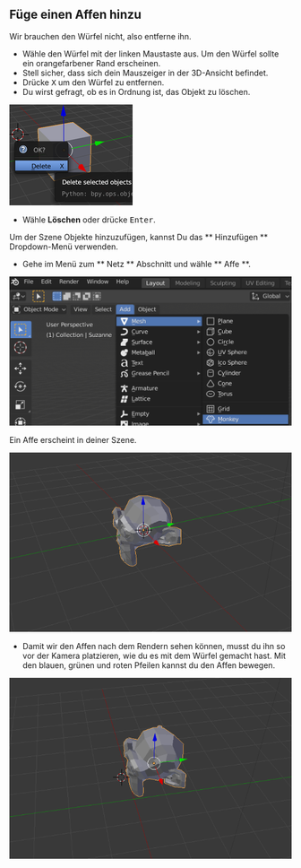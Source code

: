 ## Füge einen Affen hinzu

Wir brauchen den Würfel nicht, also entferne ihn.

+ Wähle den Würfel mit der linken Maustaste aus. Um den Würfel sollte ein orangefarbener Rand erscheinen.
+ Stell sicher, dass sich dein Mauszeiger in der 3D-Ansicht befindet.
+ Drücke <kbd>X</kbd> um den Würfel zu entfernen.
+ Du wirst gefragt, ob es in Ordnung ist, das Objekt zu löschen.

![Objekt löschen](images/delete-object.png)

+ Wähle **Löschen** oder drücke <kbd>Enter</kbd>.

Um der Szene Objekte hinzuzufügen, kannst Du das ** Hinzufügen ** Dropdown-Menü verwenden.

+ Gehe im Menü zum ** Netz ** Abschnitt und wähle ** Affe **.

![Affen auswählen](images/select-monkey.png)

Ein Affe erscheint in deiner Szene.

![Ein Affen erscheint](images/monkey-appears.png)

+ Damit wir den Affen nach dem Rendern sehen können, musst du ihn so vor der Kamera platzieren, wie du es mit dem Würfel gemacht hast. Mit den blauen, grünen und roten Pfeilen kannst du den Affen bewegen.

![Kamera positionieren](images/camera-monkey.png)
